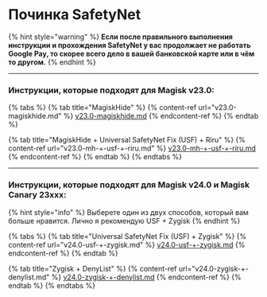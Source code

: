 # Починка SafetyNet

{% hint style="warning" %}
**Если после правильного выполнения инструкции и прохождения SafetyNet у вас продолжает не работать Google Pay, то скорее всего дело в вашей банковской карте или в чём то другом.**
{% endhint %}

***

### Инструкции, которые подходят для Magisk v23.0: <a href="#instrukcii-kotorye-podkhodyat-dlya-magisk-23.0" id="instrukcii-kotorye-podkhodyat-dlya-magisk-23.0"></a>

{% tabs %}
{% tab title="MagiskHide" %}
{% content-ref url="v23.0-magiskhide.md" %}
[v23.0-magiskhide.md](v23.0-magiskhide.md)
{% endcontent-ref %}
{% endtab %}

{% tab title="MagiskHide + Universal SafetyNet Fix (USF) + Riru" %}
{% content-ref url="v23.0-mh-+-usf-+-riru.md" %}
[v23.0-mh-+-usf-+-riru.md](v23.0-mh-+-usf-+-riru.md)
{% endcontent-ref %}
{% endtab %}
{% endtabs %}

***

### Инструкции, которые подходят для Magisk v24.0 и Magisk Canary 23ххх: <a href="#instrukcii-kotorye-podkhodyat-dlya-magisk-24.0-i-magisk-canary-23khkhkh" id="instrukcii-kotorye-podkhodyat-dlya-magisk-24.0-i-magisk-canary-23khkhkh"></a>

{% hint style="info" %}
Выберете один из двух способов, который вам больше нравится. Лично я рекомендую USF + Zygisk
{% endhint %}

{% tabs %}
{% tab title="Universal SafetyNet Fix (USF) + Zygisk" %}
{% content-ref url="v24.0-usf-+-zygisk.md" %}
[v24.0-usf-+-zygisk.md](v24.0-usf-+-zygisk.md)
{% endcontent-ref %}
{% endtab %}

{% tab title="Zygisk + DenyList" %}
{% content-ref url="v24.0-zygisk-+-denylist.md" %}
[v24.0-zygisk-+-denylist.md](v24.0-zygisk-+-denylist.md)
{% endcontent-ref %}
{% endtab %}
{% endtabs %}
